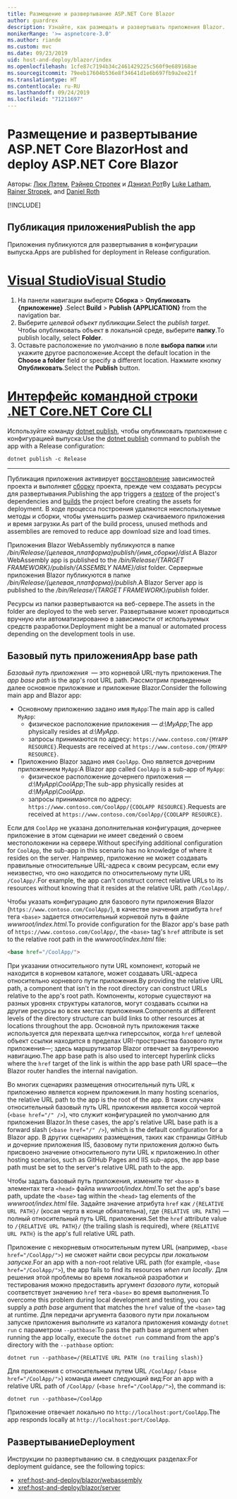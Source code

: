 ```yaml
---
title: Размещение и развертывание ASP.NET Core Blazor
author: guardrex
description: Узнайте, как размещать и развертывать приложения Blazor.
monikerRange: '>= aspnetcore-3.0'
ms.author: riande
ms.custom: mvc
ms.date: 09/23/2019
uid: host-and-deploy/blazor/index
ms.openlocfilehash: 1cfe87c7194b34c2461429225c560f9e689168ae
ms.sourcegitcommit: 79eeb17604b536e8f34641d1e6b697fb9a2ee21f
ms.translationtype: HT
ms.contentlocale: ru-RU
ms.lasthandoff: 09/24/2019
ms.locfileid: "71211697"
---
```

# <a name="host-and-deploy-aspnet-core-blazor"></a><span data-ttu-id="c9d19-103">Размещение и развертывание ASP.NET Core Blazor</span><span class="sxs-lookup"><span data-stu-id="c9d19-103">Host and deploy ASP.NET Core Blazor</span></span>

<span data-ttu-id="c9d19-104">Авторы: [Люк Лэтем](https://github.com/guardrex), [Рэйнер Стропек](https://www.timecockpit.com) и [Дэниэл Рот](https://github.com/danroth27)</span><span class="sxs-lookup"><span data-stu-id="c9d19-104">By [Luke Latham](https://github.com/guardrex), [Rainer Stropek](https://www.timecockpit.com), and [Daniel Roth](https://github.com/danroth27)</span></span>

[!INCLUDE[](~/includes/blazorwasm-preview-notice.md)]

## <a name="publish-the-app"></a><span data-ttu-id="c9d19-105">Публикация приложения</span><span class="sxs-lookup"><span data-stu-id="c9d19-105">Publish the app</span></span>

<span data-ttu-id="c9d19-106">Приложения публикуются для развертывания в конфигурации выпуска.</span><span class="sxs-lookup"><span data-stu-id="c9d19-106">Apps are published for deployment in Release configuration.</span></span>

# <a name="visual-studiotabvisual-studio"></a>[<span data-ttu-id="c9d19-107">Visual Studio</span><span class="sxs-lookup"><span data-stu-id="c9d19-107">Visual Studio</span></span>](#tab/visual-studio)

1. <span data-ttu-id="c9d19-108">На панели навигации выберите **Сборка** > **Опубликовать {приложение}** .</span><span class="sxs-lookup"><span data-stu-id="c9d19-108">Select **Build** > **Publish {APPLICATION}** from the navigation bar.</span></span>
1. <span data-ttu-id="c9d19-109">Выберите *целевой объект публикации*.</span><span class="sxs-lookup"><span data-stu-id="c9d19-109">Select the *publish target*.</span></span> <span data-ttu-id="c9d19-110">Чтобы опубликовать объект в локальной среде, выберите **папку**.</span><span class="sxs-lookup"><span data-stu-id="c9d19-110">To publish locally, select **Folder**.</span></span>
1. <span data-ttu-id="c9d19-111">Оставьте расположение по умолчанию в поле **выбора папки** или укажите другое расположение.</span><span class="sxs-lookup"><span data-stu-id="c9d19-111">Accept the default location in the **Choose a folder** field or specify a different location.</span></span> <span data-ttu-id="c9d19-112">Нажмите кнопку **Опубликовать**.</span><span class="sxs-lookup"><span data-stu-id="c9d19-112">Select the **Publish** button.</span></span>

# <a name="net-core-clitabnetcore-cli"></a>[<span data-ttu-id="c9d19-113">Интерфейс командной строки .NET Core</span><span class="sxs-lookup"><span data-stu-id="c9d19-113">.NET Core CLI</span></span>](#tab/netcore-cli)

<span data-ttu-id="c9d19-114">Используйте команду [dotnet publish](/dotnet/core/tools/dotnet-publish), чтобы опубликовать приложение с конфигурацией выпуска:</span><span class="sxs-lookup"><span data-stu-id="c9d19-114">Use the [dotnet publish](/dotnet/core/tools/dotnet-publish) command to publish the app with a Release configuration:</span></span>

```dotnetcli
dotnet publish -c Release
```

---

<span data-ttu-id="c9d19-115">Публикация приложения активирует [восстановление](/dotnet/core/tools/dotnet-restore) зависимостей проекта и выполняет [сборку](/dotnet/core/tools/dotnet-build) проекта, прежде чем создавать ресурсы для развертывания.</span><span class="sxs-lookup"><span data-stu-id="c9d19-115">Publishing the app triggers a [restore](/dotnet/core/tools/dotnet-restore) of the project's dependencies and [builds](/dotnet/core/tools/dotnet-build) the project before creating the assets for deployment.</span></span> <span data-ttu-id="c9d19-116">В ходе процесса построения удаляются неиспользуемые методы и сборки, чтобы уменьшить размер скачиваемого приложения и время загрузки.</span><span class="sxs-lookup"><span data-stu-id="c9d19-116">As part of the build process, unused methods and assemblies are removed to reduce app download size and load times.</span></span>

<span data-ttu-id="c9d19-117">Приложения Blazor WebAssembly публикуются в папке */bin/Release/{целевая_платформа}publish/{имя_сборки}/dist*.</span><span class="sxs-lookup"><span data-stu-id="c9d19-117">A Blazor WebAssembly app is published to the */bin/Release/{TARGET FRAMEWORK}/publish/{ASSEMBLY NAME}/dist* folder.</span></span> <span data-ttu-id="c9d19-118">Серверные приложения Blazor публикуются в папке */bin/Release/{целевая_платформа}/publish*.</span><span class="sxs-lookup"><span data-stu-id="c9d19-118">A Blazor Server app is published to the */bin/Release/{TARGET FRAMEWORK}/publish* folder.</span></span>

<span data-ttu-id="c9d19-119">Ресурсы из папки развертываются на веб-сервере.</span><span class="sxs-lookup"><span data-stu-id="c9d19-119">The assets in the folder are deployed to the web server.</span></span> <span data-ttu-id="c9d19-120">Развертывание может проводиться вручную или автоматизированно в зависимости от используемых средств разработки.</span><span class="sxs-lookup"><span data-stu-id="c9d19-120">Deployment might be a manual or automated process depending on the development tools in use.</span></span>

## <a name="app-base-path"></a><span data-ttu-id="c9d19-121">Базовый путь приложения</span><span class="sxs-lookup"><span data-stu-id="c9d19-121">App base path</span></span>

<span data-ttu-id="c9d19-122">*Базовый путь приложения*  — это корневой URL-путь приложения.</span><span class="sxs-lookup"><span data-stu-id="c9d19-122">The *app base path* is the app's root URL path.</span></span> <span data-ttu-id="c9d19-123">Рассмотрим приведенные далее основное приложение и приложение Blazor.</span><span class="sxs-lookup"><span data-stu-id="c9d19-123">Consider the following main app and Blazor app:</span></span>

* <span data-ttu-id="c9d19-124">Основному приложению задано имя `MyApp`:</span><span class="sxs-lookup"><span data-stu-id="c9d19-124">The main app is called `MyApp`:</span></span>
  * <span data-ttu-id="c9d19-125">физическое расположение приложения — *d:\\MyApp*;</span><span class="sxs-lookup"><span data-stu-id="c9d19-125">The app physically resides at *d:\\MyApp*.</span></span>
  * <span data-ttu-id="c9d19-126">запросы принимаются по адресу: `https://www.contoso.com/{MYAPP RESOURCE}`.</span><span class="sxs-lookup"><span data-stu-id="c9d19-126">Requests are received at `https://www.contoso.com/{MYAPP RESOURCE}`.</span></span>
* <span data-ttu-id="c9d19-127">Приложению Blazor задано имя `CoolApp`. Оно является дочерним приложением `MyApp`:</span><span class="sxs-lookup"><span data-stu-id="c9d19-127">A Blazor app called `CoolApp` is a sub-app of `MyApp`:</span></span>
  * <span data-ttu-id="c9d19-128">физическое расположение дочернего приложения — *d:\\MyApp\\CoolApp*;</span><span class="sxs-lookup"><span data-stu-id="c9d19-128">The sub-app physically resides at *d:\\MyApp\\CoolApp*.</span></span>
  * <span data-ttu-id="c9d19-129">запросы принимаются по адресу: `https://www.contoso.com/CoolApp/{COOLAPP RESOURCE}`.</span><span class="sxs-lookup"><span data-stu-id="c9d19-129">Requests are received at `https://www.contoso.com/CoolApp/{COOLAPP RESOURCE}`.</span></span>

<span data-ttu-id="c9d19-130">Если для `CoolApp` не указана дополнительная конфигурация, дочернее приложение в этом сценарии не имеет сведений о своем местоположении на сервере.</span><span class="sxs-lookup"><span data-stu-id="c9d19-130">Without specifying additional configuration for `CoolApp`, the sub-app in this scenario has no knowledge of where it resides on the server.</span></span> <span data-ttu-id="c9d19-131">Например, приложение не может создавать правильные относительные URL-адреса к своим ресурсам, если ему неизвестно, что оно находится по относительному пути URL `/CoolApp/`.</span><span class="sxs-lookup"><span data-stu-id="c9d19-131">For example, the app can't construct correct relative URLs to its resources without knowing that it resides at the relative URL path `/CoolApp/`.</span></span>

<span data-ttu-id="c9d19-132">Чтобы указать конфигурацию для базового пути приложения Blazor (`https://www.contoso.com/CoolApp/`), в качестве значения атрибута `href` тега `<base>` задается относительный корневой путь в файле *wwwroot/index.html*.</span><span class="sxs-lookup"><span data-stu-id="c9d19-132">To provide configuration for the Blazor app's base path of `https://www.contoso.com/CoolApp/`, the `<base>` tag's `href` attribute is set to the relative root path in the *wwwroot/index.html* file:</span></span>

```html
<base href="/CoolApp/">
```

<span data-ttu-id="c9d19-133">При указании относительного пути URL компонент, который не находится в корневом каталоге, может создавать URL-адреса относительно корневого пути приложения.</span><span class="sxs-lookup"><span data-stu-id="c9d19-133">By providing the relative URL path, a component that isn't in the root directory can construct URLs relative to the app's root path.</span></span> <span data-ttu-id="c9d19-134">Компоненты, которые существуют на разных уровнях структуры каталогов, могут создавать ссылки на другие ресурсы во всех местах приложения.</span><span class="sxs-lookup"><span data-stu-id="c9d19-134">Components at different levels of the directory structure can build links to other resources at locations throughout the app.</span></span> <span data-ttu-id="c9d19-135">Основной путь приложения также используется для перехвата щелчка гиперссылок, когда `href` целевой объект ссылки находится в пределах URI-пространства базового пути приложения&mdash;; здесь маршрутизатор Blazor отвечает за внутреннюю навигацию.</span><span class="sxs-lookup"><span data-stu-id="c9d19-135">The app base path is also used to intercept hyperlink clicks where the `href` target of the link is within the app base path URI space&mdash;the Blazor router handles the internal navigation.</span></span>

<span data-ttu-id="c9d19-136">Во многих сценариях размещения относительный путь URL к приложению является корнем приложения.</span><span class="sxs-lookup"><span data-stu-id="c9d19-136">In many hosting scenarios, the relative URL path to the app is the root of the app.</span></span> <span data-ttu-id="c9d19-137">В таких случаях относительный базовый путь URL приложения является косой чертой (`<base href="/" />`), что служит конфигурацией по умолчанию для приложения Blazor.</span><span class="sxs-lookup"><span data-stu-id="c9d19-137">In these cases, the app's relative URL base path is a forward slash (`<base href="/" />`), which is the default configuration for a Blazor app.</span></span> <span data-ttu-id="c9d19-138">В других сценариях размещения, таких как страницы GitHub и дочерние приложения IIS, базовому пути приложения должно быть присвоено значение относительного пути URL к приложению.</span><span class="sxs-lookup"><span data-stu-id="c9d19-138">In other hosting scenarios, such as GitHub Pages and IIS sub-apps, the app base path must be set to the server's relative URL path to the app.</span></span>

<span data-ttu-id="c9d19-139">Чтобы задать базовый путь приложения, измените тег `<base>` в элементах тега `<head>` файла *wwwroot/index.html*.</span><span class="sxs-lookup"><span data-stu-id="c9d19-139">To set the app's base path, update the `<base>` tag within the `<head>` tag elements of the *wwwroot/index.html* file.</span></span> <span data-ttu-id="c9d19-140">Задайте значение атрибута `href` как `/{RELATIVE URL PATH}/` (косая черта в конце обязательна), где `{RELATIVE URL PATH}` — полный относительный путь URL приложения.</span><span class="sxs-lookup"><span data-stu-id="c9d19-140">Set the `href` attribute value to `/{RELATIVE URL PATH}/` (the trailing slash is required), where `{RELATIVE URL PATH}` is the app's full relative URL path.</span></span>

<span data-ttu-id="c9d19-141">Приложение с некорневым относительным путем URL (например, `<base href="/CoolApp/">`) не сможет найти свои ресурсы *при локальном запуске*.</span><span class="sxs-lookup"><span data-stu-id="c9d19-141">For an app with a non-root relative URL path (for example, `<base href="/CoolApp/">`), the app fails to find its resources *when run locally*.</span></span> <span data-ttu-id="c9d19-142">Для решения этой проблемы во время локальной разработки и тестирования можно предоставить аргумент *базового пути*, который соответствует значению `href` тега `<base>` во время выполнения.</span><span class="sxs-lookup"><span data-stu-id="c9d19-142">To overcome this problem during local development and testing, you can supply a *path base* argument that matches the `href` value of the `<base>` tag at runtime.</span></span> <span data-ttu-id="c9d19-143">Для передачи аргумента базового пути при локальном запуске приложения выполните из каталога приложения команду `dotnet run` с параметром `--pathbase`:</span><span class="sxs-lookup"><span data-stu-id="c9d19-143">To pass the path base argument when running the app locally, execute the `dotnet run` command from the app's directory with the `--pathbase` option:</span></span>

```dotnetcli
dotnet run --pathbase=/{RELATIVE URL PATH (no trailing slash)}
```

<span data-ttu-id="c9d19-144">Для приложения с относительным путем URL `/CoolApp/` (`<base href="/CoolApp/">`) команда имеет следующий вид:</span><span class="sxs-lookup"><span data-stu-id="c9d19-144">For an app with a relative URL path of `/CoolApp/` (`<base href="/CoolApp/">`), the command is:</span></span>

```dotnetcli
dotnet run --pathbase=/CoolApp
```

<span data-ttu-id="c9d19-145">Приложение отвечает локально по `http://localhost:port/CoolApp`.</span><span class="sxs-lookup"><span data-stu-id="c9d19-145">The app responds locally at `http://localhost:port/CoolApp`.</span></span>

## <a name="deployment"></a><span data-ttu-id="c9d19-146">Развертывание</span><span class="sxs-lookup"><span data-stu-id="c9d19-146">Deployment</span></span>

<span data-ttu-id="c9d19-147">Инструкции по развертыванию см. в следующих разделах:</span><span class="sxs-lookup"><span data-stu-id="c9d19-147">For deployment guidance, see the following topics:</span></span>

* <xref:host-and-deploy/blazor/webassembly>
* <xref:host-and-deploy/blazor/server>
